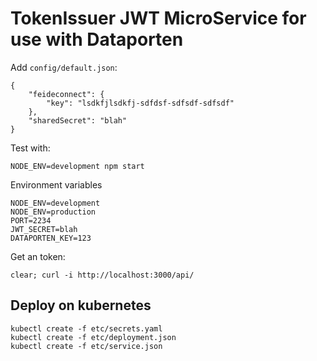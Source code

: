 # TokenIssuer JWT MicroService for use with Dataporten

Add `config/default.json`:

	{
		"feideconnect": {
			"key": "lsdkfjlsdkfj-sdfdsf-sdfsdf-sdfsdf"
		},
		"sharedSecret": "blah"
	}

Test with:

	NODE_ENV=development npm start


Environment variables


	NODE_ENV=development
	NODE_ENV=production
	PORT=2234 
	JWT_SECRET=blah 
	DATAPORTEN_KEY=123 


Get an token:

	clear; curl -i http://localhost:3000/api/




## Deploy on kubernetes

	kubectl create -f etc/secrets.yaml
	kubectl create -f etc/deployment.json 
	kubectl create -f etc/service.json
